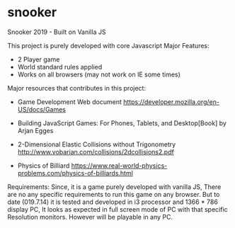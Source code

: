 # snooker
Snooker 2019 - Built on Vanilla JS

This project is purely developed with core Javascript
Major Features:
* 2 Player game 
* World standard rules applied
* Works on all browsers (may not work on IE some times)

Major resources that contributes in this project:
  * Game Development Web document
    https://developer.mozilla.org/en-US/docs/Games
    
  * Building JavaScript Games: For Phones, Tablets, and Desktop[Book] by Arjan Egges
  
  * 2-Dimensional Elastic Collisions without Trigonometry 
    http://www.vobarian.com/collisions/2dcollisions2.pdf
    
  * Physics of Billiard
    https://www.real-world-physics-problems.com/physics-of-billiards.html
    
Requirements:
Since, it is a game purely developed with vanilla JS, There are no any specific requirements to run this game on any browser. But
to date (019.7.14) it is tested and developed in i3 processor and 1366 * 786 display PC, It looks as expected in full screen mode
of PC with that specific Resolution monitors. However will be playable in any PC.

